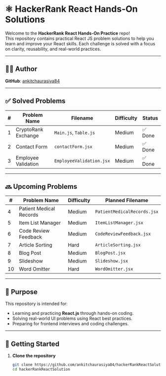 # ⚛️ HackerRank React Hands-On Solutions

Welcome to the **HackerRank React Hands-On Practice** repo!  
This repository contains practical React JS problem solutions to help you learn and improve your React skills. Each challenge is solved with a focus on clarity, reusability, and real-world practices.

---

## 👨‍💻 Author

**GitHub**: [ankitchaurasiya84](https://github.com/ankitchaurasiya84)

---

## ✅ Solved Problems

| #  | Problem Name            | Filename                 | Difficulty | Status  |
|----|-------------------------|--------------------------|------------|---------|
| 1  | CryptoRank Exchange     | `Main.js`, `Table.js`    | Medium     | ✅ Done  |
| 2  | Contact Form            | `contactForm.jsx`        | Medium     | ✅ Done  |
| 3  | Employee Validation     | `EmployeeValidation.jsx` | Medium     | ✅ Done  |

---

## 🔜 Upcoming Problems

| #  | Problem Name            | Difficulty | Planned Filename             |
|----|-------------------------|------------|------------------------------|
| 4  | Patient Medical Records | Medium     | `PatientMedicalRecords.jsx` |
| 5  | Item List Manager       | Medium     | `ItemListManager.jsx`       |
| 6  | Code Review Feedback    | Medium     | `CodeReviewFeedback.jsx`    |
| 7  | Article Sorting         | Hard       | `ArticleSorting.jsx`        |
| 8  | Blog Post               | Medium     | `BlogPost.jsx`              |
| 9  | Slideshow               | Medium     | `Slideshow.jsx`             |
| 10 | Word Omitter            | Hard       | `WordOmitter.jsx`           |

---

## 📌 Purpose

This repository is intended for:

- Learning and practicing **React.js** through hands-on coding.
- Solving real-world UI problems using React best practices.
- Preparing for frontend interviews and coding challenges.

---
## 🚀 Getting Started

1. **Clone the repository**
   ```bash
   git clone https://github.com/ankitchaurasiya84/hackerRankReactSolution.git
   cd hackerRankReactSolution

